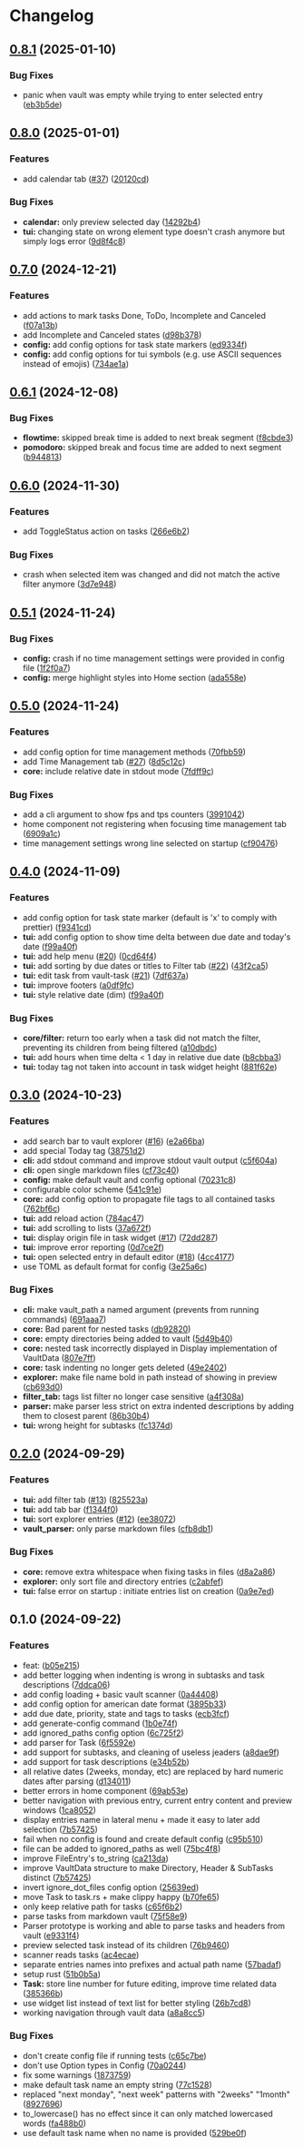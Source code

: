 # Changelog

## [0.8.1](https://github.com/louis-thevenet/vault-tasks/compare/v0.8.0...v0.8.1) (2025-01-10)


### Bug Fixes

* panic when vault was empty while trying to enter selected entry ([eb3b5de](https://github.com/louis-thevenet/vault-tasks/commit/eb3b5de009a4fb43e2f97b2e5467c34945f3048c))

## [0.8.0](https://github.com/louis-thevenet/vault-tasks/compare/v0.7.0...v0.8.0) (2025-01-01)


### Features

* add calendar tab ([#37](https://github.com/louis-thevenet/vault-tasks/issues/37)) ([20120cd](https://github.com/louis-thevenet/vault-tasks/commit/20120cdcbb827f20a7380e8f24cf6bc9e237f6ed))


### Bug Fixes

* **calendar:** only preview selected day ([14292b4](https://github.com/louis-thevenet/vault-tasks/commit/14292b45d6431d9c1d630f0ee7977024923a4632))
* **tui:** changing state on wrong element type doesn't crash anymore but simply logs error ([9d8f4c8](https://github.com/louis-thevenet/vault-tasks/commit/9d8f4c85efefdcb9f3c58b313af2bf04f75e4261))

## [0.7.0](https://github.com/louis-thevenet/vault-tasks/compare/v0.6.1...v0.7.0) (2024-12-21)


### Features

* add actions to mark tasks Done, ToDo, Incomplete and Canceled ([f07a13b](https://github.com/louis-thevenet/vault-tasks/commit/f07a13b9084f48f8520a1b81575b3f3976396c82))
* add Incomplete and Canceled states ([d98b378](https://github.com/louis-thevenet/vault-tasks/commit/d98b3784bf33149dea5357132787308b4175dfa4))
* **config:** add config options for task state markers ([ed9334f](https://github.com/louis-thevenet/vault-tasks/commit/ed9334fb2fa5bd498d4c4672b3c18d469fb6a16f))
* **config:** add config options for tui symbols (e.g. use ASCII sequences instead of emojis) ([734ae1a](https://github.com/louis-thevenet/vault-tasks/commit/734ae1a1298a07ce8f222ce4b26cda9ef1f9bbb2))

## [0.6.1](https://github.com/louis-thevenet/vault-tasks/compare/v0.6.0...v0.6.1) (2024-12-08)


### Bug Fixes

* **flowtime:** skipped break time is added to next break segment ([f8cbde3](https://github.com/louis-thevenet/vault-tasks/commit/f8cbde3f9de0714be04275909f4c34d1eb36b421))
* **pomodoro:** skipped break and focus time are added to next segment ([b944813](https://github.com/louis-thevenet/vault-tasks/commit/b944813aa077a1e26d1b2619fda1a6d8ed7690ff))

## [0.6.0](https://github.com/louis-thevenet/vault-tasks/compare/v0.5.1...v0.6.0) (2024-11-30)


### Features

* add ToggleStatus action on tasks ([266e6b2](https://github.com/louis-thevenet/vault-tasks/commit/266e6b2de7f5f635150c6df307b4579217b3edb3))


### Bug Fixes

* crash when selected item was changed and did not match the active filter anymore ([3d7e948](https://github.com/louis-thevenet/vault-tasks/commit/3d7e948e4c22466323d6bd774b505bb7b69e1236))

## [0.5.1](https://github.com/louis-thevenet/vault-tasks/compare/v0.5.0...v0.5.1) (2024-11-24)


### Bug Fixes

* **config:** crash if no time management settings were provided in config file ([1f2f0a7](https://github.com/louis-thevenet/vault-tasks/commit/1f2f0a7748273aa5e2f7ba5e522cff81aa51dbac))
* **config:** merge highlight styles into Home section ([ada558e](https://github.com/louis-thevenet/vault-tasks/commit/ada558ed8c6b16ad919e027a9af8d05981d36a5d))

## [0.5.0](https://github.com/louis-thevenet/vault-tasks/compare/v0.4.0...v0.5.0) (2024-11-24)


### Features

* add config option for time management methods ([70fbb59](https://github.com/louis-thevenet/vault-tasks/commit/70fbb594595bf9ece7fcd73b774b86c818155799))
* add Time Management tab ([#27](https://github.com/louis-thevenet/vault-tasks/issues/27)) ([8d5c12c](https://github.com/louis-thevenet/vault-tasks/commit/8d5c12ce8581f0ab9468a17bcf7ff7ea5801a987))
* **core:** include relative date in stdout mode ([7fdff9c](https://github.com/louis-thevenet/vault-tasks/commit/7fdff9c18087e8df4cbae5b1425ce451c423944b))


### Bug Fixes

* add a cli argument to show fps and tps counters ([3991042](https://github.com/louis-thevenet/vault-tasks/commit/3991042244f2e8bf7c8f46b2d70860ddfde38060))
* home component not registering when focusing time management tab ([6909a1c](https://github.com/louis-thevenet/vault-tasks/commit/6909a1c1b9769d833d4f9b01b960cc56fce70a28))
* time management settings wrong line selected on startup ([cf90476](https://github.com/louis-thevenet/vault-tasks/commit/cf90476853b39490f111fbc2152b0d11b7d74b2d))

## [0.4.0](https://github.com/louis-thevenet/vault-tasks/compare/v0.3.0...v0.4.0) (2024-11-09)


### Features

* add config option for task state marker (default is 'x' to comply with prettier) ([f9341cd](https://github.com/louis-thevenet/vault-tasks/commit/f9341cd3fa17049d0542e1049c0f42d83c3e9103))
* **tui:** add config option to show time delta between due date and today's date ([f99a40f](https://github.com/louis-thevenet/vault-tasks/commit/f99a40fa02268f6ab01af45ea5753a0702374db2))
* **tui:** add help menu ([#20](https://github.com/louis-thevenet/vault-tasks/issues/20)) ([0cd64f4](https://github.com/louis-thevenet/vault-tasks/commit/0cd64f440555b5e7b60a8e93d050f99c1c8bcacf))
* **tui:** add sorting by due dates or titles to Filter tab ([#22](https://github.com/louis-thevenet/vault-tasks/issues/22)) ([43f2ca5](https://github.com/louis-thevenet/vault-tasks/commit/43f2ca567e76ab0c9d3fe2b54ac85c4ea3b1a9d1))
* **tui:** edit task from vault-task ([#21](https://github.com/louis-thevenet/vault-tasks/issues/21)) ([7df637a](https://github.com/louis-thevenet/vault-tasks/commit/7df637a025838fc04d24aa6b234a46cea553678c))
* **tui:** improve footers ([a0df9fc](https://github.com/louis-thevenet/vault-tasks/commit/a0df9fc81c5a372f8b2c79b140a6fca1cfc37cb1))
* **tui:** style relative date (dim) ([f99a40f](https://github.com/louis-thevenet/vault-tasks/commit/f99a40fa02268f6ab01af45ea5753a0702374db2))


### Bug Fixes

* **core/filter:** return too early when a task did not match the filter, preventing its children from being filtered ([a10dbdc](https://github.com/louis-thevenet/vault-tasks/commit/a10dbdcb6317bf5d05ec3691f65b00db67eaf227))
* **tui:** add hours when time delta &lt; 1 day in relative due date ([b8cbba3](https://github.com/louis-thevenet/vault-tasks/commit/b8cbba393c4d004c5e4dd5e4251aa6587ff6bef7))
* **tui:** today tag not taken into account in task widget height ([881f62e](https://github.com/louis-thevenet/vault-tasks/commit/881f62e953708988e5f8f3560e690598c293c6df))

## [0.3.0](https://github.com/louis-thevenet/vault-tasks/compare/v0.2.0...v0.3.0) (2024-10-23)


### Features

* add search bar to vault explorer ([#16](https://github.com/louis-thevenet/vault-tasks/issues/16)) ([e2a66ba](https://github.com/louis-thevenet/vault-tasks/commit/e2a66ba4d1c1d73943f34175c8df16cd54de1a80))
* add special Today tag ([38751d2](https://github.com/louis-thevenet/vault-tasks/commit/38751d24fa8d9af00f6c96378764a9593d438f89))
* **cli:** add stdout command and improve stdout vault output ([c5f604a](https://github.com/louis-thevenet/vault-tasks/commit/c5f604ad073eefba7ca2936fe0015ee6321212ac))
* **cli:** open single markdown files ([cf73c40](https://github.com/louis-thevenet/vault-tasks/commit/cf73c4068723e69c9d3f8be26d70712f083daf8c))
* **config:** make default vault and config optional ([70231c8](https://github.com/louis-thevenet/vault-tasks/commit/70231c8dc54254a0071a5650aa0726ed738228ed))
* configurable color scheme ([541c91e](https://github.com/louis-thevenet/vault-tasks/commit/541c91ed28d20f70bbd53df43b587598d0a9e7cd))
* **core:** add config option to propagate file tags to all contained tasks ([762bf6c](https://github.com/louis-thevenet/vault-tasks/commit/762bf6c5fbc225e3fd86557e6dc40e3da2fd7a3f))
* **tui:** add reload action ([784ac47](https://github.com/louis-thevenet/vault-tasks/commit/784ac47ca57f0c86f01b4c20996ddfcee5de32ce))
* **tui:** add scrolling to lists ([37a672f](https://github.com/louis-thevenet/vault-tasks/commit/37a672fa78e1595cf66258cac24e7ac80379eb15))
* **tui:** display origin file in task widget ([#17](https://github.com/louis-thevenet/vault-tasks/issues/17)) ([72dd287](https://github.com/louis-thevenet/vault-tasks/commit/72dd28740f56b5b044b5e0c87f169739525b7311))
* **tui:** improve error reporting ([0d7ce2f](https://github.com/louis-thevenet/vault-tasks/commit/0d7ce2fff8b3e08a2efa0a5db823d3af4c1434cb))
* **tui:** open selected entry in default editor ([#18](https://github.com/louis-thevenet/vault-tasks/issues/18)) ([4cc4177](https://github.com/louis-thevenet/vault-tasks/commit/4cc417721c0356ded734bd7c2fdb1526969a12d7))
* use TOML as default format for config ([3e25a6c](https://github.com/louis-thevenet/vault-tasks/commit/3e25a6ced8302ac460406072e2be8f9c6d694373))


### Bug Fixes

* **cli:** make vault_path a named argument (prevents from running commands) ([691aaa7](https://github.com/louis-thevenet/vault-tasks/commit/691aaa7913e1b097ff6edcc27718efdc9d460112))
* **core:** Bad parent for nested tasks ([db92820](https://github.com/louis-thevenet/vault-tasks/commit/db928207acd9ddd9f97116ec75ca7130c2509311))
* **core:** empty directories being added to vault ([5d49b40](https://github.com/louis-thevenet/vault-tasks/commit/5d49b40f05f6b4fbe0e00b26eff3df04b7d662cb))
* **core:** nested task incorrectly displayed in Display implementation of VaultData ([807e7ff](https://github.com/louis-thevenet/vault-tasks/commit/807e7ff1b5500eb817fa9724b1191d78b745531e))
* **core:** task indenting no longer gets deleted ([49e2402](https://github.com/louis-thevenet/vault-tasks/commit/49e24025dbd253c2e377531f36320d2a74cf5d68))
* **explorer:** make file name bold in path instead of showing in preview ([cb693d0](https://github.com/louis-thevenet/vault-tasks/commit/cb693d07d70821cd1fa9d762f6bb2fe611316784))
* **filter_tab:** tags list filter no longer case sensitive ([a4f308a](https://github.com/louis-thevenet/vault-tasks/commit/a4f308a420bb81e1cd89460b3521b56e7f2e8250))
* **parser:** make parser less strict on extra indented descriptions by adding them to closest parent ([86b30b4](https://github.com/louis-thevenet/vault-tasks/commit/86b30b40dc47bda9fbb5f801f6be3f1194a4d531))
* **tui:** wrong height for subtasks ([fc1374d](https://github.com/louis-thevenet/vault-tasks/commit/fc1374d4314090a2c0d81c2391b1d488c642ff4a))

## [0.2.0](https://github.com/louis-thevenet/vault-tasks/compare/v0.1.0...v0.2.0) (2024-09-29)


### Features

* **tui:** add filter tab ([#13](https://github.com/louis-thevenet/vault-tasks/issues/13)) ([825523a](https://github.com/louis-thevenet/vault-tasks/commit/825523ada89134c3637af3127af1c9c8e9cd1b7c))
* **tui:** add tab bar ([f1344f0](https://github.com/louis-thevenet/vault-tasks/commit/f1344f0c95a332826074925071994dac7e718d28))
* **tui:** sort explorer entries ([#12](https://github.com/louis-thevenet/vault-tasks/issues/12)) ([ee38072](https://github.com/louis-thevenet/vault-tasks/commit/ee38072e8596f3948f42b7445943bcbad80e65fa))
* **vault_parser:** only parse markdown files ([cfb8db1](https://github.com/louis-thevenet/vault-tasks/commit/cfb8db1e6e7c493d96349c44895b7a6fba4f0d81))


### Bug Fixes

* **core:** remove extra whitespace when fixing tasks in files ([d8a2a86](https://github.com/louis-thevenet/vault-tasks/commit/d8a2a86975710eb20cfd202237a5af77f01c6b7c))
* **explorer:** only sort file and directory entries ([c2abfef](https://github.com/louis-thevenet/vault-tasks/commit/c2abfef535fbc978089f925c8c61cb14f340bbfc))
* **tui:** false error on startup : initiate entries list on creation ([0a9e7ed](https://github.com/louis-thevenet/vault-tasks/commit/0a9e7ed19b50a1d3bcc5001b682cd49e4a9c25fa))

## 0.1.0 (2024-09-22)


### Features

* feat:  ([b05e215](https://github.com/louis-thevenet/vault-tasks/commit/b05e215db206bd96cc68d42f4a4be8a2d9db515e))
* add better logging when indenting is wrong in subtasks and task descriptions ([7ddca06](https://github.com/louis-thevenet/vault-tasks/commit/7ddca0689e57c4c5f8d04e421537b4cbfe900e0a))
* add config loading + basic vault scanner ([0a44408](https://github.com/louis-thevenet/vault-tasks/commit/0a444086a13f78638bb5b76b8c0e4ad4f5e08535))
* add config option for american date format ([3895b33](https://github.com/louis-thevenet/vault-tasks/commit/3895b33815425bf61bc229b1c085a6693fd1a6eb))
* add due date, priority, state and tags to tasks ([ecb3fcf](https://github.com/louis-thevenet/vault-tasks/commit/ecb3fcf9081eae3bae75a7d9555bd37d8a966666))
* add generate-config command ([1b0e74f](https://github.com/louis-thevenet/vault-tasks/commit/1b0e74fe254c43942ac2e3fdef8ef8f96fb2a942))
* add ignored_paths config option ([6c725f2](https://github.com/louis-thevenet/vault-tasks/commit/6c725f216c3e1cbc2816e560c4bcb4bcc13705bf))
* add parser for Task ([6f5592e](https://github.com/louis-thevenet/vault-tasks/commit/6f5592ee71f77ddd94dd4621eda8f45c83c27f2f))
* add support for subtasks, and cleaning of useless jeaders ([a8dae9f](https://github.com/louis-thevenet/vault-tasks/commit/a8dae9fdb28d2cc5088f5cad836fdc5268f278cd))
* add support for task descriptions ([e34b52b](https://github.com/louis-thevenet/vault-tasks/commit/e34b52bedbd24f7b545a7a3595e4dcde140d6928))
* all relative dates (2weeks, monday, etc) are replaced by hard numeric dates after parsing ([d134011](https://github.com/louis-thevenet/vault-tasks/commit/d1340112f65ceb8bd3259e0667cc337991e82bd2))
* better errors in home component ([69ab53e](https://github.com/louis-thevenet/vault-tasks/commit/69ab53e4897402efb0b9e97a7fe97754460801ea))
* better navigation with previous entry, current entry content and preview windows ([1ca8052](https://github.com/louis-thevenet/vault-tasks/commit/1ca8052dac7038e02592e5aa699abe31e68c489c))
* display entries name in lateral menu + made it easy to later add selection ([7b57425](https://github.com/louis-thevenet/vault-tasks/commit/7b574253de8732f9029e453a9021610de4c999e1))
* fail when no config is found and create default config ([c95b510](https://github.com/louis-thevenet/vault-tasks/commit/c95b510720092ce37761b4f3bb3e51104eb970fd))
* file can be added to ignored_paths as well ([75bc4f8](https://github.com/louis-thevenet/vault-tasks/commit/75bc4f8b441942fb3fe00a9c769b802082342165))
* improve FileEntry's to_string ([ca213da](https://github.com/louis-thevenet/vault-tasks/commit/ca213da02e0eee3e31528d70939bc3548b8798bc))
* improve VaultData structure to make Directory, Header & SubTasks distinct ([7b57425](https://github.com/louis-thevenet/vault-tasks/commit/7b574253de8732f9029e453a9021610de4c999e1))
* invert ignore_dot_files config option ([25639ed](https://github.com/louis-thevenet/vault-tasks/commit/25639ed5547813bdda356f469e9ff307c2908520))
* move Task to task.rs + make clippy happy ([b70fe65](https://github.com/louis-thevenet/vault-tasks/commit/b70fe650f30b15baa86dc372d6956e5373ea88de))
* only keep relative path for tasks ([c65f6b2](https://github.com/louis-thevenet/vault-tasks/commit/c65f6b210db04a7df561e6562f4ddd677061a2d4))
* parse tasks from markdown vault ([75f58e9](https://github.com/louis-thevenet/vault-tasks/commit/75f58e9936e4a71e5888e3cc490d77a03d389814))
* Parser prototype is working and able to parse tasks and headers from vault ([e9331f4](https://github.com/louis-thevenet/vault-tasks/commit/e9331f41862bae83e87cc0510b77342c54b271a8))
* preview selected task instead of its children ([76b9460](https://github.com/louis-thevenet/vault-tasks/commit/76b9460bdebf3a24c456d91c95b553e81b54a3ca))
* scanner reads tasks ([ac4ecae](https://github.com/louis-thevenet/vault-tasks/commit/ac4ecae6412668d7b6553db3bc0b4fb88fd8c1ee))
* separate entries names into prefixes and actual path name ([57badaf](https://github.com/louis-thevenet/vault-tasks/commit/57badaf36fd95a726ca59b2808314ecf5d14c83d))
* setup rust ([51b0b5a](https://github.com/louis-thevenet/vault-tasks/commit/51b0b5a62f1999edc1aba2400b5487ba03e77522))
* **Task:** store line number for future editing, improve time related data ([385366b](https://github.com/louis-thevenet/vault-tasks/commit/385366b479dbaba401f54ce789fe5dc72628494f))
* use widget list instead of text list for better styling ([26b7cd8](https://github.com/louis-thevenet/vault-tasks/commit/26b7cd849c6df7f61bfe5e7f868cb7c1b67ef712))
* working navigation through vault data ([a8a8cc5](https://github.com/louis-thevenet/vault-tasks/commit/a8a8cc530622a6ea301871b87b5f7ea3bb9116bc))


### Bug Fixes

* don't create config file if running tests ([c65c7be](https://github.com/louis-thevenet/vault-tasks/commit/c65c7beb7d3ba6878dc464ce324384f562632fe1))
* don't use Option types in Config ([70a0244](https://github.com/louis-thevenet/vault-tasks/commit/70a0244f333f404cb369663da5ba5bfbab31b662))
* fix some warnings ([1873759](https://github.com/louis-thevenet/vault-tasks/commit/1873759f8ea954167038dacb3a43781293b593e2))
* make default task name an empty string ([77c1528](https://github.com/louis-thevenet/vault-tasks/commit/77c152879dd7994d1ef8398cf82f53a16dd47927))
* replaced "next monday", "next week" patterns with "2weeks" "1month" ([8927696](https://github.com/louis-thevenet/vault-tasks/commit/8927696802952ea40f8f62feb3521c992246eb74))
* to_lowercase() has no effect since it can only matched lowercased words ([fa488b0](https://github.com/louis-thevenet/vault-tasks/commit/fa488b0e05d422dfe047f409aa49229b54a6bb3c))
* use default task name when no name is provided ([529be0f](https://github.com/louis-thevenet/vault-tasks/commit/529be0fd20137c3f4055f0e62f67b4faf9695958))
